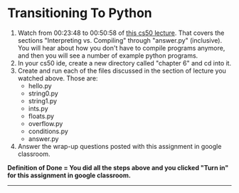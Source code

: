 # Transitioning To Python

1. Watch from 00:23:48 to 00:50:58 of [this cs50 lecture](https://video.cs50.net/2018/fall/lectures/6?t=23m48s). That covers the sections "Interpreting vs. Compiling" through "answer.py" (inclusive). You will hear about how you don't have to compile programs anymore, and then you will see a number of example python programs.
2. In your cs50 ide, create a new directory called "chapter 6" and cd into it.
3. Create and run each of the files discussed in the section of lecture you watched above. Those are:
   - hello.py
   - string0.py
   - string1.py
   - ints.py
   - floats.py
   - overflow.py
   - conditions.py
   - answer.py
4. Answer the wrap-up questions posted with this assignment in google classroom.

**Definition of Done = You did all the steps above and you clicked "Turn in" for this assignment in google classroom.**

***
